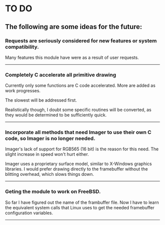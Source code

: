 # TO DO

## The following are some ideas for the future:

### Requests are seriously considered for new features or system compatibility.

   Many features this module have were as a result of user requests.

-----

### Completely C accelerate all primitive drawing

   Currently only some functions are C code accelerated.  More are added as work progresses.

   The slowest will be addressed first.

   Realistically though, I doubt some specific routines will be converted, as they would be determined to be sufficiently quick.

-----

### Incorporate all methods that need Imager to use their own C code, so Imager is no longer needed.

   Imager's lack of support for RGB565 (16 bit) is the reason for this need.  The slight increase in speed won't hurt either.

   Imager uses a proprietary surface model, similar to X-Windows graphics libraries.  I would prefer drawing directly to the framebuffer without the blitting overhead, which slows things down.

-----

### Geting the module to work on FreeBSD.

   So far I have figured out the name of the frambuffer file.  Now I have to learn the equivalent system calls that Linux uses to get the needed framebuffer configuration variables.

-----
